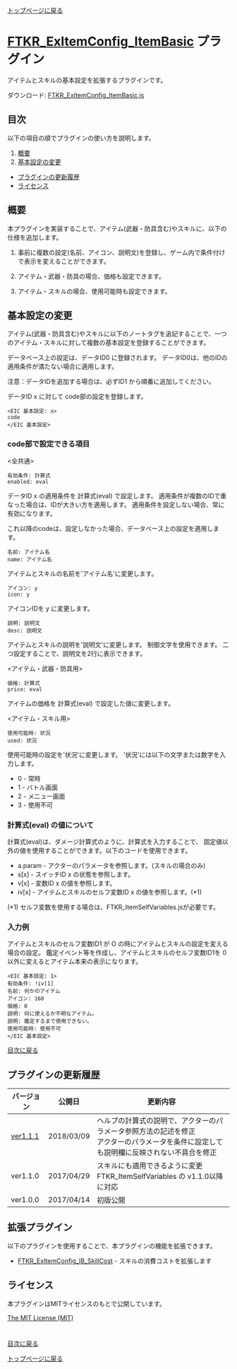 [トップページに戻る](README.md)

# [FTKR_ExItemConfig_ItemBasic](FTKR_ExItemConfig_ItemBasic.js) プラグイン

アイテムとスキルの基本設定を拡張するプラグインです。

ダウンロード: [FTKR_ExItemConfig_ItemBasic.js](https://raw.githubusercontent.com/futokoro/RPGMaker/master/FTKR_ExItemConfig_ItemBasic.js)

## 目次

以下の項目の順でプラグインの使い方を説明します。
1. [概要](#概要)
2. [基本設定の変更](#基本設定の変更)
* [プラグインの更新履歴](#プラグインの更新履歴)
* [ライセンス](#ライセンス)

## 概要

本プラグインを実装することで、アイテム(武器・防具含む)やスキルに、以下の仕様を追加します。

1. 事前に複数の設定(名前、アイコン、説明文)を登録し、ゲーム内で条件付けで表示を変えることができます。

2. アイテム・武器・防具の場合、価格も設定できます。

3. アイテム・スキルの場合、使用可能時も設定できます。

## 基本設定の変更

アイテム(武器・防具含む)やスキルに以下のノートタグを追記することで、一つのアイテム・スキルに対して複数の基本設定を登録することができます。

データベース上の設定は、データID0 に登録されます。
データID0は、他のIDの適用条件が満たない場合に適用します。

注意：データIDを追加する場合は、必ずID1 から順番に追加してください。

データID x に対して code部の設定を登録します。
```
<EIC 基本設定: x>
code
</EIC 基本設定>
```

### code部で設定できる項目
<全共通>
```
有効条件: 計算式
enabled: eval
```
データID x の適用条件を 計算式(eval) で設定します。
適用条件が複数のIDで重なった場合は、IDが大きい方を適用します。
適用条件を設定しない場合、常に有効になります。

これ以降のcodeは、設定しなかった場合、データベース上の設定を適用します。
```
名前: アイテム名
name: アイテム名
```
アイテムとスキルの名前を'アイテム名'に変更します。

```
アイコン: y
icon: y
```
アイコンIDを y に変更します。

```
説明: 説明文
desc: 説明文
```
アイテムとスキルの説明を'説明文'に変更します。
制御文字を使用できます。
二つ設定することで、説明文を2行に表示できます。

<アイテム・武器・防具用>
```
価格: 計算式
price: eval
```
アイテムの価格を 計算式(eval) で設定した値に変更します。

<アイテム・スキル用>
```
使用可能時: 状況
used: 状況
```
使用可能時の設定を'状況'に変更します。
'状況'には以下の文字または数字を入力します。
* 0 - 常時
* 1 - バトル画面
* 2 - メニュー画面
* 3 - 使用不可 


### 計算式(eval) の値について
計算式(eval)は、ダメージ計算式のように、計算式を入力することで、
固定値以外の値を使用することができます。以下のコードを使用できます。
* a.param    - アクターのパラメータを参照します。(スキルの場合のみ)
* s[x]       - スイッチID x の状態を参照します。
* v[x]       - 変数ID x の値を参照します。
* iv[x]      - アイテムとスキルのセルフ変数ID x の値を参照します。(*1)

(*1) セルフ変数を使用する場合は、FTKR_ItemSelfVariables.jsが必要です。


### 入力例
アイテムとスキルのセルフ変数ID1 が O の時にアイテムとスキルの設定を変える場合の設定。
鑑定イベント等を作成し、アイテムとスキルのセルフ変数ID1を 0 以外に変えるとアイテム本来の表示になります。
```
<EIC 基本設定: 1>
有効条件: !iv[1]
名前: 何かのアイテム
アイコン: 160
価格: 0
説明: 何に使えるか不明なアイテム。
説明: 鑑定するまで使用できない。
使用可能時: 使用不可
</EIC 基本設定>
```

[目次に戻る](#目次)

## プラグインの更新履歴

| バージョン | 公開日 | 更新内容 |
| --- | --- | --- |
| [ver1.1.1](FTKR_ExItemConfig_ItemBasic.js) | 2018/03/09 | ヘルプの計算式の説明で、アクターのパラメータ参照方法の記述を修正<br>アクターのパラメータを条件に設定しても説明欄に反映されない不具合を修正 |
| ver1.1.0 | 2017/04/29 | スキルにも適用できるように変更<br>FTKR_ItemSelfVariables の v1.1.0以降に対応 |
| ver1.0.0 | 2017/04/14 | 初版公開 |

## 拡張プラグイン

以下のプラグインを使用することで、本プラグインの機能を拡張できます。

* [FTKR_ExItemConfig_IB_SkillCost](FTKR_ExItemConfig_IB_SkillCost.ja.md) - スキルの消費コストを拡張します

## ライセンス

本プラグインはMITライセンスのもとで公開しています。

[The MIT License (MIT)](https://opensource.org/licenses/mit-license.php)

#
[目次に戻る](#目次)

[トップページに戻る](README.md)